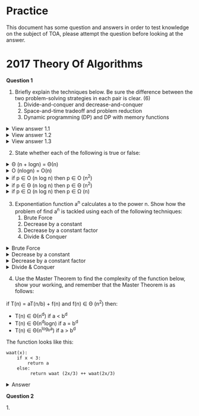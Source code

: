 # Practice
This document has some question and answers in order to test knowledge on the subject of TOA, please attempt the question before looking at the answer.
# 2017 Theory Of Algorithms
**Question 1**
1. Briefly explain the techniques below. Be sure the difference between the two problem-solving strategies in each pair is clear. (6)
    1. Divide-and-conquer and decrease-and-conquer
    2. Space-and-time tradeoff and problem reduction
    3. Dynamic programming (DP) and DP with memory functions


<details>
<summary>View answer 1.1</summary>
Divide and conquer is to solve a problem by combining solutions of smaller subproblems.

Decrease-conquer means to solve a problem by solving smaller instance of that same problem 
</details>

<details>
<summary>View answer 1.2</summary>
Space-and-time tradeoff is when you solve a problem faster by using more space (or vice versa, if space is the problem). 

Problem reduction is when you solve problem A by transforming it into another problem B.
</details>
<details>
<summary>View answer 1.3</summary>
DP is when you solve a problem by combining solutions of overlapping smaller subproblems.

DP with memory functions is as above, but proceed top down instead of bottom up
</details>

2. State whether each of the following is true or false:
<details>
<summary>Θ (n + logn) = Θ(n)</summary>
True
</details>
<details>
<summary>O (nlogn) = O(n)</summary>
False
</details>
<details>
<summary>if p ∈ O (n log n) then p ∈ O (n<sup>2</sup>)</summary>
True
</details>
<details>
<summary>if p ∈ Θ (n log n) then p ∈ Θ (n<sup>2</sup>)</summary>
False
</details>
<details>
<summary>if p ∈ Ω (n log n) then p ∈ Ω (n)</summary>
True
</details>

3. Exponentiation function a<sup>n</sup> calculates a to the power n. Show how the problem of find a<sup>n</sup> is tackled using each of the following techniques:
    1. Brute Force
    2. Decrease by a constant
    3. Decrease by a constant factor
    4. Divide & Conquer
<details>
<summary>Brute Force</summary>
a * a * a * ... * a (n times)
</details>

<details>
<summary>Decrease by a constant</summary>
a<sup>n-1</sup>*a
</details>

<details>
<summary>Decrease by a constant factor</summary>
(a<sup>n/2</sup>)<sup>2</sup>
</details>

<details>
<summary>Divide & Conquer</summary>
a<sup>n/2</sup> * a<sup>n/2</sup>
</details>

4. Use the Master Theorem to find the complexity of the function below, show your working, and remember that the Master Theorem is as follows:

if T(n) = aT(n/b) + f(n) and f(n) ∈ Θ (n<sup>2</sup>) then:
* T(n) ∈ Θ(n<sup>d</sup>) if a < b<sup>d</sup>
* T(n) ∈ Θ(n<sup>d</sup>logn) if a = b<sup>d</sup>
* T(n) ∈ Θ(n<sup>log<sub>b</sub>a</sup>) if a > b<sup>d</sup>

The function looks like this:
```
waat(x):
    if x < 3:
        return a
    else:
         return waat (2x/3) ++ waat(2x/3)
```
<details>
<summary>Answer</summary>
If we look at the function, we can put it into the form of the Master Theorem. We can see that: a = 2, b = 3/2 and that d is equal to 0. Thus if we put these into the equation a = b<sup>d</sup> it will be equal to: 2 = 3/2<sup>0</sup>. Thus a > b<sup>d</sup>. Therefore, T(n) ∈ Θ(n<sup>log<sub>3/2</sub>2</sup>)
</details>

**Question 2**</p>
1. 